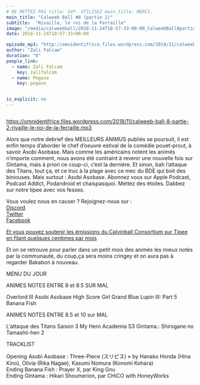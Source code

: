 ```yaml
---
# NE METTEZ PAS title: SVP. UTILISEZ main_title: MERCI.
main_title: "Calweeb Ball #8 (partie 2)"
subtitle:  "Rivaille, le roi de la Ferraille"
image: "/media/calweebball/2018-11-24T18-57-33-00-00_CalweebBall8partie2.jpg"
date: 2018-11-24T18:57:33+00:00

episode_mp3: "http://omnidentifrice.files.wordpress.com/2018/11/calweeb-ball-8-partie-2-rivaille-le-roi-de-la-ferraille.mp3"
author: "Zali Falcam"
duration: "0"
people_link: 
  - name: Zali Falcam
    key: zalifalcam
  - name: Pegase
    key: pegase


is_explicit: no
---
```


<PodcastHeader/>

<!-- ECRIRE LA DESCRIPTION DE L'EPISODE SOUS CETTE LIGNE -->
<p><img src="https://calvinballradio.files.wordpress.com/2018/11/c8-2.jpg" alt=""></p>
<p><a href="https://omnidentifrice.files.wordpress.com/2018/11/calweeb-ball-8-partie-2-rivaille-le-roi-de-la-ferraille.mp3" rel="nofollow">https://omnidentifrice.files.wordpress.com/2018/11/calweeb-ball-8-partie-2-rivaille-le-roi-de-la-ferraille.mp3</a></p>
<p>Alors que notre debrief des MEILLEURS ANIMUS publiés se poursuit, il est enfin temps d’aborder le chef d’oeuvre estival de la comédie pouet-prout, à savoir Asobi Asobase. Mais comme les américains notent les animés n’importe comment, nous avons été contraint à revenir une nouvelle fois sur Gintama, mais à priori ce coup-ci, c’est la dernière. Et sinon, bah l’attaque des Titans, tout ça, et ce truc à la plage avec ce mec du BDE qui boit des biniouses. Mais surtout : Asobi Asobase. Abonnez vous sur Apple Podcast, Podcast Addict, Podandroid et chaispasquoi. Mettez des étoiles. Dabbez sur notre tipee avec vos fesses.</p>
<p>Vous voulez nous en causer ? Rejoignez-nous sur :<br>
<a href="http://discordapp.com/invite/4RnA9v7" rel="nofollow">Discord</a><br>
<a href="https://twitter.com/Calvinball_FM?lang=fr" rel="nofollow">Twitter</a><br>
<a href="https://www.facebook.com/CalvinballRadio/?ref=bookmarks" rel="nofollow">Facebook</a></p>
<p><a href="https://fr.tipeee.com/calvinball" rel="nofollow">Et vous pouvez soutenir les émissions du Calvinball Consortium sur Tipee en filant quelques centimes par mois</a></p>
<p>Et on se retrouve pour parler dans un petit mois des animés les mieux notés par la communauté, du coup,ça sera moins cringey et on aura pas à regarder Bakabon à nouveau.</p>
<p>MENU DU JOUR</p>
<p>ANIMES NOTES ENTRE 8 et 8.5 SUR MAL</p>




<tr>
<td>Overlord III</td>
</tr>
<tr>
<td>Asobi Asobase</td>
</tr>
<tr>
<td>High Score Girl</td>
</tr>
<tr>
<td>Grand Blue</td>
</tr>
<tr>
<td>Lupin III: Part 5</td>
</tr>
<tr>
<td>Banana Fish</td>
</tr>


<p>ANIMES NOTES ENTRE 8.5 et 10 sur MAL</p>




<tr>
<td>L’attaque des Titans Saison 3</td>
</tr>
<tr>
<td>My Hero Academia S3</td>
</tr>
<tr>
<td>Gintama.: Shirogane no Tamashii-hen 2</td>
</tr>


<p>TRACKLIST</p>
<p>Opening Asobi Asobase : Three-Piece (スリピス)&nbsp;» by Hanako Honda (Hina Kino), Olivia (Rika Nagae), Kasumi Nomura (Konomi Kohara)<br>
Ending Banana Fish :&nbsp;Prayer X, par King Gnu<br>
Ending Gintama :&nbsp;Hikari Shoumerion, par CHiCO with HoneyWorks</p>


